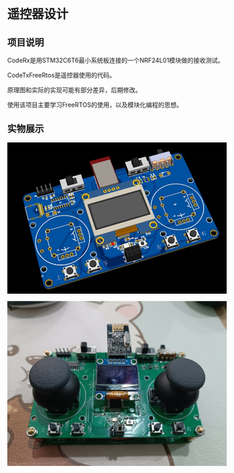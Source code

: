 # 遥控器设计

## 项目说明

CodeRx是用STM32C6T6最小系统板连接的一个NRF24L01模块做的接收测试。

CodeTxFreeRtos是遥控器使用的代码。

原理图和实际的实现可能有部分差异，后期修改。

使用该项目主要学习FreeRTOS的使用，以及模块化编程的思想。

## 实物展示

![](img/ykq.png)

![](img/ykq2.jpg)